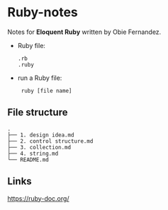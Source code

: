 # Ruby-notes
Notes for **Eloquent Ruby** written by Obie Fernandez.
* Ruby file: 

      .rb 
      .ruby
* run a Ruby file: 

       ruby [file name]
## File structure
```
.
├── 1. design idea.md
├── 2. control structure.md
├── 3. collection.md
├── 4. string.md
└── README.md
```

## Links
https://ruby-doc.org/